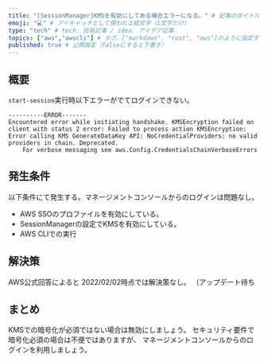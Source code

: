 ```yaml
---
title: "[SessionManager]KMSを有効にしてある場合エラーになる。" # 記事のタイトル
emoji: "💻" # アイキャッチとして使われる絵文字（1文字だけ）
type: "tech" # tech: 技術記事 / idea: アイデア記事
topics: ["aws","awscli"] # タグ。["markdown", "rust", "aws"]のように指定する
published: true # 公開設定（falseにすると下書き）
---
```


## 概要
`start-session`実行時以下エラーがでてログインできない。

```
----------ERROR-------
Encountered error while initiating handshake. KMSEncryption failed on client with status 2 error: Failed to process action KMSEncryption: Error calling KMS GenerateDataKey API: NoCredentialProviders: no valid providers in chain. Deprecated.
	For verbose messaging see aws.Config.CredentialsChainVerboseErrors
```


## 発生条件
以下条件にて発生する。マネージメントコンソールからのログインは問題なし。
- AWS SSOのプロファイルを有効にしている。
- SessionManagerの設定でKMSを有効にしている。
- AWS CLIでの実行


## 解決策
AWS公式回答によると 2022/02/02時点では解決策なし。
（アップデート待ち


## まとめ
KMSでの暗号化が必須ではない場合は無効にしましょう。
セキュリティ要件で暗号化必須の場合は不便ではありますが、
マネージメントコンソールからのログインを利用しましょう。


